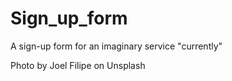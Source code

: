 # Sign_up_form
A sign-up form for an imaginary service "currently"

Photo by Joel Filipe on Unsplash
  
